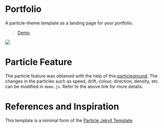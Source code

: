 # Portfolio

A particle-theme template as a landing page for your portfolio.

> [Demo](https://landing-page--itsron717.repl.co/)

<img src="https://github.com/Carolinams7/Portfolio/raw/master/particle_demo.png"/>

# Particle Feature

The particle feature was obtained with the help of this [particleground](https://github.com/jnicol/particleground). The changes in the particles such as speed, drift, colour, direction, density, etc. can be modified in `demo.js`. Refer to the above link for more details.

# References and Inspiration

This template is a minimal form of the [Particle Jekyll Template](https://github.com/nrandecker/particle).
